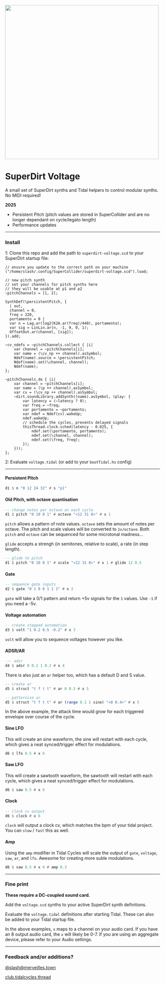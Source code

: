<img src="https://cdn.sanity.io/images/os5aqg3v/production/1df428507bbab5a032dcb43701e80b4e9aeb29f5-2048x1475.jpg?auto=format" width="500" />

# SuperDirt Voltage

A small set of SuperDirt synths and Tidal helpers to control modular synths. No
MIDI required!

**2025**

- Persistent Pitch (pitch values are stored in SuperCollider and are no longer dependant on cycle/legato length)
- Performance updates

---

### Install

1: Clone this repo and add the path to `superdirt-voltage.scd` to your SuperDirt startup file:

```supercollider
// ensure you update to the correct path on your machine
("/home/slash/.config/SuperCollider/superdirt-voltage.scd").load;

// new pitch synth
// set your channels for pitch synths here
// they will be usable at p1 and p2
~pitchChannels = [1, 2];

SynthDef(\persistentPitch, {
  | out,
  channel = 0,
  freq = 220,
  portamento = 0 |
  var n = Lag.ar(log2(K2A.ar(freq)/440), portamento);
  var sig = LinLin.ar(n, -1, 9, 0, 1);
  OffsetOut.ar(channel, [sig]);
}).add;

~cv_ndefs = ~pitchChannels.collect { |i|
    var channel = ~pitchChannels[i];
    var name = (\cv_np ++ channel).asSymbol;
    Ndef(name).source = \persistentPitch;
    Ndef(name).set(\channel, channel);
    Ndef(name);
};

~pitchChannels.do { |i|
    var channel = ~pitchChannels[i];
    var name = (\p ++ channel).asSymbol;
    var cv = (\cv_np ++ channel).asSymbol;
    ~dirt.soundLibrary.addSynth((name).asSymbol, (play: {
        var latency = (~latency ? 0);
        var freq = ~freq;
        var portamento = ~portamento;
        var ndef = Ndef(cv).wakeUp;
        ndef.wakeUp;
        // schedule the cycles, prevents delayed signals
        thisThread.clock.sched(latency - 0.025, {
            ndef.set(\portamento, portamento);
            ndef.set(\channel, channel);
            ndef.set(\freq, freq);
        });
    }));
};
```

2: Evaluate `voltage.tidal` (or add to your `bootTidal.hs` config)

---

#### Persistent Pitch

```haskell
d1 $ n "0 12 24 32" # s "p1"
```

#### Old Pitch, with octave quantisation

```haskell
-- change notes per octave on each cycle
d1 $ pitch "0 10 8 1" # octave "<12 31 8>" # x 1
```

`pitch` allows a pattern of note values. `octave` sets the amount of notes per
octave. The pitch and scale values will be converted to `1v/octave`. Both
`pitch` and `octave` can be sequenced for some microtonal madness...

`glide` accepts a strengh (in semitones, relative to scale), a rate (in step
length).

```haskell
-- glide to pitch
d1 $ pitch "0 10 8 1" # scale "<12 31 8>" # x 1 # glide 12 0.5
```

#### Gate

```haskell
-- sequence gate inputs
d2 $ gate "0 1 0 0 1 1 1" # x 2
```

`gate` will take a 0/1 pattern and return +5v signals for the `1` values. Use
`-1` if you need a -5v.

#### Voltage automation

```haskell
-- create stepped automation
d3 $ volt "1 0.2 0.5 -0.2" # x 3
```

`volt` will allow you to sequence voltages however you like.

#### ADSR/AR

```haskell
--- adsr
d4 $ adsr 0 0.2 1 0.2 # x 4
```

There is also just an `ar` helper too, which has a default D and S value.

```haskell
-- create ar
d5 $ struct "t f t t" # ar 0 0.5 # x 5
```

```haskell
-- patternise ar
d5 $ struct "t f t t" # ar (range 0.1 1 sine) "<0 0.4>" # x 5
```

In the above example, the attack time would grow for each triggered envelope
over course of the cycle.

#### Sine LFO

This will create an sine waveform, the sine will restart with each cycle, which
gives a neat synced/trigger effect for modulations.

```haskell
d6 $ lfo 0.5 # x 6
```

#### Saw LFO

This will create a sawtooth waveform, the sawtooth will restart with each cycle,
which gives a neat synced/trigger effect for modulations.

```haskell
d6 $ saw 0.5 # x 6
```

#### Clock

```haskell
-- clock cv output
d6 $ clock # x 6
```

`clock` will output a clock cv, which matches the bpm of your tidal project. You
can `slow` / `fast` this as well.

#### Amp

Using the `amp` modifier in Tidal Cycles will scale the output of `gate`,
`voltage`, `saw`, `ar`, and `lfo`. Awesome for creating more suble modulations.

```haskell
d6 $ saw 0.5 # x 6 # amp 0.3
```

---

### Fine print

**These require a DC-coupled sound card.**

Add the `voltage.scd` synths to your active SuperDirt synth definitions.

Evaluate the `voltage.tidal` definitions after starting Tidal. These can also be
added to your Tidal startup file.

In the above examples, `x` maps to a channel on your audio card. If you have an
8 output audio card, the `x` will likely be 0-7. If you are using an aggregate
device, please refer to your Audio settings.

---

### Feedback and/or additions?

[@slash@merveilles.town](https://merveilles.town/@slash)

[club.tidalcycles thread](https://club.tidalcycles.org/t/using-tidal-to-control-modular-synths-with-cv/863)
